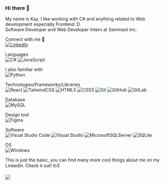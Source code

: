 ### Hi there 👋
My name is Kay, I like working with C# and anything related to Web development especially Frontend :D <br>
Software Developer and Web Developer Intern at Seminaut Inc.

Connect with me :handshake: <br> [![LinkedIn](https://img.shields.io/badge/linkedin-%230077B5.svg?style=for-the-badge&logo=linkedin&logoColor=white)](https://www.linkedin.com/in/kay-truong-158824185/)

Languages <br> ![C#](https://img.shields.io/badge/c%23-%23239120.svg?style=for-the-badge&logo=c-sharp&logoColor=white)
![JavaScript](https://img.shields.io/badge/javascript-%23323330.svg?style=for-the-badge&logo=javascript&logoColor=%23F7DF1E)

I also familiar with <br> ![Python](https://img.shields.io/badge/python-3670A0?style=for-the-badge&logo=python&logoColor=ffdd54)

Technologies/Frameworks/Libraries <br> ![React](https://img.shields.io/badge/react-%2320232a.svg?style=for-the-badge&logo=react&logoColor=%2361DAFB)
![TailwindCSS](https://img.shields.io/badge/tailwindcss-%2338B2AC.svg?style=for-the-badge&logo=tailwind-css&logoColor=white)
![HTML5](https://img.shields.io/badge/html5-%23E34F26.svg?style=for-the-badge&logo=html5&logoColor=white)
![CSS3](https://img.shields.io/badge/css3-%231572B6.svg?style=for-the-badge&logo=css3&logoColor=white)
![Git](https://img.shields.io/badge/git-%23F05033.svg?style=for-the-badge&logo=git&logoColor=white)
![GitHub](https://img.shields.io/badge/github-%23121011.svg?style=for-the-badge&logo=github&logoColor=white)
![GitLab](https://img.shields.io/badge/gitlab-%23181717.svg?style=for-the-badge&logo=gitlab&logoColor=white)

Database <br> ![MySQL](https://img.shields.io/badge/mysql-%2300f.svg?style=for-the-badge&logo=mysql&logoColor=white)

Design tool <br> ![Figma](https://img.shields.io/badge/figma-%23F24E1E.svg?style=for-the-badge&logo=figma&logoColor=white)

Software <br> ![Visual Studio Code](https://img.shields.io/badge/Visual%20Studio%20Code-0078d7.svg?style=for-the-badge&logo=visual-studio-code&logoColor=white)
![Visual Studio](https://img.shields.io/badge/Visual%20Studio-5C2D91.svg?style=for-the-badge&logo=visual-studio&logoColor=white)
![MicrosoftSQLServer](https://img.shields.io/badge/Microsoft%20SQL%20Server-CC2927?style=for-the-badge&logo=microsoft%20sql%20server&logoColor=white)
![SQLite](https://img.shields.io/badge/sqlite-%2307405e.svg?style=for-the-badge&logo=sqlite&logoColor=white)

OS <br> ![Windows](https://img.shields.io/badge/Windows-0078D6?style=for-the-badge&logo=windows&logoColor=white)

This is just the basic, you can find many more cool things about me on my LinkedIn. Check it out! :nerd_face::v:

![](https://komarev.com/ghpvc/?username=your-github-username)
